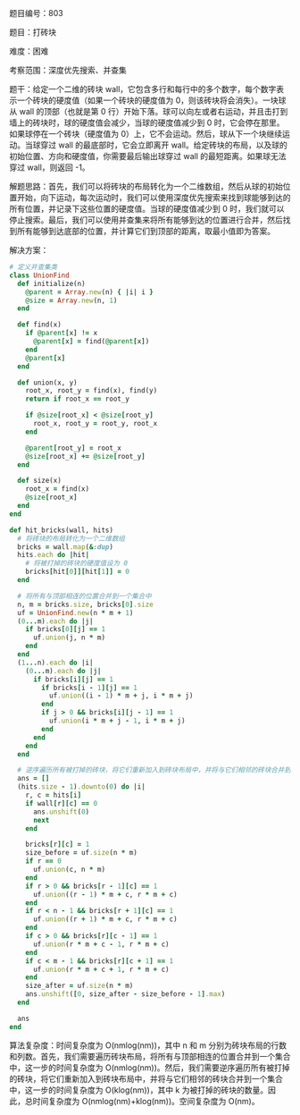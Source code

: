 题目编号：803

题目：打砖块

难度：困难

考察范围：深度优先搜索、并查集

题干：给定一个二维的砖块 wall，它包含多行和每行中的多个数字，每个数字表示一个砖块的硬度值（如果一个砖块的硬度值为 0，则该砖块将会消失）。一块球从 wall 的顶部（也就是第 0 行）开始下落。球可以向左或者右运动，并且击打到墙上的砖块时，球的硬度值会减少，当球的硬度值减少到 0 时，它会停在那里。如果球停在一个砖块（硬度值为 0）上，它不会运动。然后，球从下一个块继续运动。当球穿过 wall 的最底部时，它会立即离开 wall。给定砖块的布局，以及球的初始位置、方向和硬度值，你需要最后输出球穿过 wall 的最短距离。如果球无法穿过 wall，则返回 -1。

解题思路：首先，我们可以将砖块的布局转化为一个二维数组，然后从球的初始位置开始，向下运动，每次运动时，我们可以使用深度优先搜索来找到球能够到达的所有位置，并记录下这些位置的硬度值。当球的硬度值减少到 0 时，我们就可以停止搜索。最后，我们可以使用并查集来将所有能够到达的位置进行合并，然后找到所有能够到达底部的位置，并计算它们到顶部的距离，取最小值即为答案。

解决方案：

```ruby
# 定义并查集类
class UnionFind
  def initialize(n)
    @parent = Array.new(n) { |i| i }
    @size = Array.new(n, 1)
  end

  def find(x)
    if @parent[x] != x
      @parent[x] = find(@parent[x])
    end
    @parent[x]
  end

  def union(x, y)
    root_x, root_y = find(x), find(y)
    return if root_x == root_y

    if @size[root_x] < @size[root_y]
      root_x, root_y = root_y, root_x
    end

    @parent[root_y] = root_x
    @size[root_x] += @size[root_y]
  end

  def size(x)
    root_x = find(x)
    @size[root_x]
  end
end

def hit_bricks(wall, hits)
  # 将砖块的布局转化为一个二维数组
  bricks = wall.map(&:dup)
  hits.each do |hit|
    # 将被打掉的砖块的硬度值设为 0
    bricks[hit[0]][hit[1]] = 0
  end

  # 将所有与顶部相连的位置合并到一个集合中
  n, m = bricks.size, bricks[0].size
  uf = UnionFind.new(n * m + 1)
  (0...m).each do |j|
    if bricks[0][j] == 1
      uf.union(j, n * m)
    end
  end
  (1...n).each do |i|
    (0...m).each do |j|
      if bricks[i][j] == 1
        if bricks[i - 1][j] == 1
          uf.union((i - 1) * m + j, i * m + j)
        end
        if j > 0 && bricks[i][j - 1] == 1
          uf.union(i * m + j - 1, i * m + j)
        end
      end
    end
  end

  # 逆序遍历所有被打掉的砖块，将它们重新加入到砖块布局中，并将与它们相邻的砖块合并到一个集合中
  ans = []
  (hits.size - 1).downto(0) do |i|
    r, c = hits[i]
    if wall[r][c] == 0
      ans.unshift(0)
      next
    end

    bricks[r][c] = 1
    size_before = uf.size(n * m)
    if r == 0
      uf.union(c, n * m)
    end
    if r > 0 && bricks[r - 1][c] == 1
      uf.union((r - 1) * m + c, r * m + c)
    end
    if r < n - 1 && bricks[r + 1][c] == 1
      uf.union((r + 1) * m + c, r * m + c)
    end
    if c > 0 && bricks[r][c - 1] == 1
      uf.union(r * m + c - 1, r * m + c)
    end
    if c < m - 1 && bricks[r][c + 1] == 1
      uf.union(r * m + c + 1, r * m + c)
    end
    size_after = uf.size(n * m)
    ans.unshift([0, size_after - size_before - 1].max)
  end

  ans
end
```

算法复杂度：时间复杂度为 O(nmlog(nm))，其中 n 和 m 分别为砖块布局的行数和列数。首先，我们需要遍历砖块布局，将所有与顶部相连的位置合并到一个集合中，这一步的时间复杂度为 O(nmlog(nm))。然后，我们需要逆序遍历所有被打掉的砖块，将它们重新加入到砖块布局中，并将与它们相邻的砖块合并到一个集合中，这一步的时间复杂度为 O(klog(nm))，其中 k 为被打掉的砖块的数量。因此，总时间复杂度为 O(nmlog(nm)+klog(nm))。空间复杂度为 O(nm)。